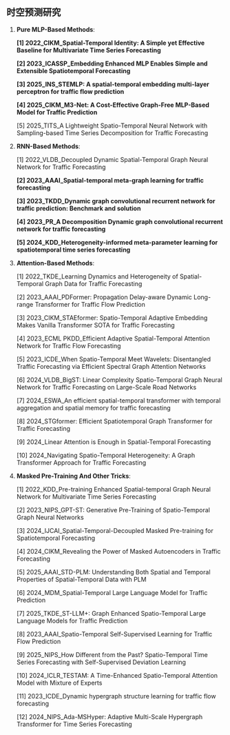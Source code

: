 ## 时空预测研究

1. **Pure MLP-Based Methods**:

   **[1] 2022_CIKM_Spatial-Temporal Identity: A Simple yet Effective Baseline for Multivariate Time Series Forecasting**

   **[2] 2023_ICASSP_Embedding Enhanced MLP Enables Simple and Extensible Spatiotemporal Forecasting**

   **[3] 2025_INS_STEMLP: A spatial-temporal embedding multi-layer perceptron for traffic flow prediction**

   **[4] 2025_CIKM_M3-Net: A Cost-Effective Graph-Free MLP-Based Model for Traffic Prediction**

   [5] 2025_TITS_A Lightweight Spatio-Temporal Neural Network with Sampling-based Time Series Decomposition for Traffic Forecasting

2. **RNN-Based Methods**:

   [1] 2022_VLDB_Decoupled Dynamic Spatial-Temporal Graph Neural Network for Traffic Forecasting

   **[2] 2023_AAAI_Spatial-temporal meta-graph learning for traffic forecasting**

   **[3] 2023_TKDD_Dynamic graph convolutional recurrent network for traffic prediction: Benchmark and solution**

   **[4] 2023_PR_A Decomposition Dynamic graph convolutional recurrent network for traffic forecasting**

   **[5] 2024_KDD_Heterogeneity-informed meta-parameter learning for spatiotemporal time series forecasting**

3. **Attention-Based Methods**:

   [1] 2022_TKDE_Learning Dynamics and Heterogeneity of Spatial-Temporal Graph Data for Traffic Forecasting

   [2] 2023_AAAI_PDFormer: Propagation Delay-aware Dynamic Long-range Transformer for Traffic Flow Prediction

   [3] 2023_CIKM_STAEformer: Spatio-Temporal Adaptive Embedding Makes Vanilla Transformer SOTA for Traffic Forecasting

   [4] 2023_ECML PKDD_Efficient Adaptive Spatial-Temporal Attention Network for Traffic Flow Forecasting

   [5] 2023_ICDE_When Spatio-Temporal Meet Wavelets: Disentangled Traffic Forecasting via Efficient Spectral Graph Attention Networks

   [6] 2024_VLDB_BigST: Linear Complexity Spatio-Temporal Graph Neural Network for Traffic Forecasting on Large-Scale Road Networks

   [7] 2024_ESWA_An efficient spatial-temporal transformer with temporal aggregation and spatial memory for traffic forecasting

   [8] 2024_STGformer: Efficient Spatiotemporal Graph Transformer for Traffic Forecasting

   [9] 2024_Linear Attention is Enough in Spatial-Temporal Forecasting

   [10] 2024_Navigating Spatio-Temporal Heterogeneity: A Graph Transformer Approach for Traffic Forecasting

4. **Masked Pre-Training And Other Tricks**:

   [1] 2022_KDD_Pre-training Enhanced Spatial-temporal Graph Neural Network for Multivariate Time Series Forecasting

   [2] 2023_NIPS_GPT-ST: Generative Pre-Training of Spatio-Temporal Graph Neural Networks

   [3] 2024_IJCAI_Spatial-Temporal-Decoupled Masked Pre-training for Spatiotemporal Forecasting

   [4] 2024_CIKM_Revealing the Power of Masked Autoencoders in Traffic Forecasting

   [5] 2025_AAAI_STD-PLM: Understanding Both Spatial and Temporal Properties of Spatial-Temporal Data with PLM

   [6] 2024_MDM_Spatial-Temporal Large Language Model for Traffic Prediction

   [7] 2025_TKDE_ST-LLM+: Graph Enhanced Spatio-Temporal Large Language Models for Traffic Prediction

   [8] 2023_AAAI_Spatio-Temporal Self-Supervised Learning for Traffic Flow Prediction

   [9] 2025_NIPS_How Different from the Past? Spatio-Temporal Time Series Forecasting with Self-Supervised Deviation Learning

   [10] 2024_ICLR_TESTAM: A Time-Enhanced Spatio-Temporal Attention Model with Mixture of Experts

   [11] 2023_ICDE_Dynamic hypergraph structure learning for traffic flow forecasting

   [12] 2024_NIPS_Ada-MSHyper: Adaptive Multi-Scale Hypergraph Transformer for Time Series Forecasting